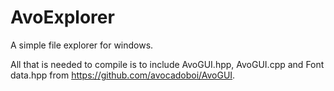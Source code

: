 # AvoExplorer
A simple file explorer for windows.

All that is needed to compile is to include AvoGUI.hpp, AvoGUI.cpp and Font data.hpp from https://github.com/avocadoboi/AvoGUI.

